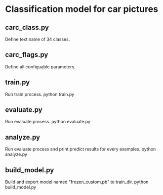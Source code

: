 # Classification model for car pictures
## carc_class.py
Define text name of 34 classes.
## carc_flags.py
Define all configuable parameters.
## train.py
Run train process.
python train.py 
## evaluate.py
Run evaluate process.
python evaluate.py 
## analyze.py
Run evaluate process and print predict results for every examples.
python analyze.py 
## build_model.py
Build and export model named "frozen_custom.pb" to train_dir.
python build_model.py 
